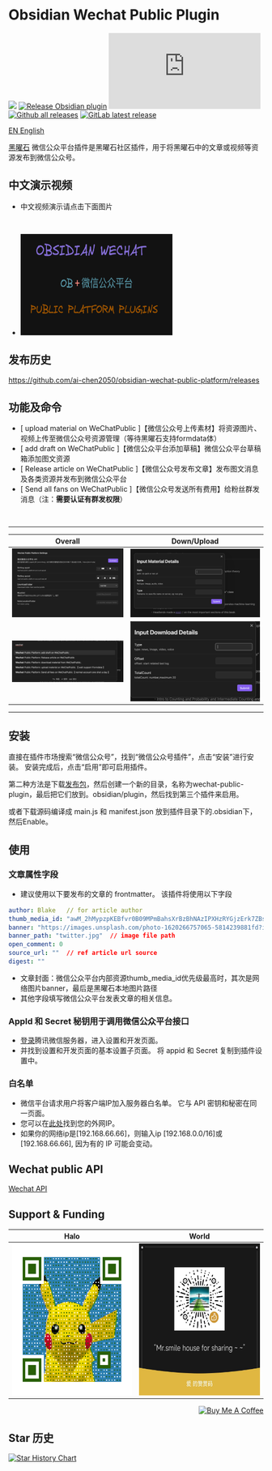 # Obsidian Wechat Public Plugin

[![](https://github.com/ai-chen2050/obsidian-wechat-public-platform/actions/workflows/CI.yml/badge.svg)](https://github.com/ai-chen2050/obsidian-wechat-public-platform/actions/workflows/CI.yml)
[![Release Obsidian plugin](https://github.com/ai-chen2050/obsidian-wechat-public-platform/actions/workflows/release.yml/badge.svg)](https://github.com/ai-chen2050/obsidian-wechat-public-platform/actions/workflows/release.yml)
[![GitHub license](https://badgen.net/github/license/Naereen/Strapdown.js)](https://github.com/ai-chen2050/obsidian-wechat-public-platform/blob/main/LICENSE)
[![Github all releases](https://img.shields.io/github/downloads/ai-chen2050/obsidian-wechat-public-platform/total.svg)](https://GitHub.com/ai-chen2050/obsidian-wechat-public-platform/releases/)
[![GitLab latest release](https://badgen.net/github/release/ai-chen2050/obsidian-wechat-public-platform/)](https://github.com/ai-chen2050/obsidian-wechat-public-platform/releases)

[EN English](./README.md)

[黑曜石](https://obsidian.md/) 微信公众平台插件是黑曜石社区插件，用于将黑曜石中的文章或视频等资源发布到微信公众号。

## 中文演示视频

- 中文视频演示请点击下面图片
<br>

- <a href="https://www.bilibili.com/video/BV1re411z7Ey?t=13.4">
  <img src="public/obsidian-wechat.png" alt="Obsidian Wechat" width="300" height="200">
</a>



## 发布历史
https://github.com/ai-chen2050/obsidian-wechat-public-platform/releases

## 功能及命令

- [ upload material on WeChatPublic ]【微信公众号上传素材】将资源图片、视频上传至微信公众号资源管理（等待黑曜石支持formdata体）
- [ add draft on WeChatPublic ]【微信公众平台添加草稿】微信公众平台草稿箱添加图文资源
- [ Release article on WeChatPublic ]【微信公众号发布文章】发布图文消息及各类资源并发布到微信公众平台
- [ Send all fans on WeChatPublic ]【微信公众号发送所有费用】给粉丝群发消息（注：**需要认证有群发权限**）

<br>

---

|    Overall    |    Down/Upload    |
|:-----------:|:-----------:|
| ![setting](./public/setting.png) | ![uploadMateial](./public/uploadMateial.png)  |
| ![commands](./public/commands.png)| ![download](./public/download.png) |

---

## 安装

直接在插件市场搜索“微信公众号”，找到“微信公众号插件”，点击“安装”进行安装。 安装完成后，点击“启用”即可启用插件。 

第二种方法是下载[发布包](https://github.com/ai-chen2050/obsidian-wechat-public-platform/releases)，然后创建一个新的目录，名称为wechat-public-plugin，最后把它们放到。obsidian/plugin，然后找到第三个插件来启用。

或者下载源码编译成 main.js 和 manifest.json 放到插件目录下的.obsidian下，然后Enable。

## 使用

### 文章属性字段

- 建议使用以下要发布的文章的 frontmatter。 该插件将使用以下字段

```yaml
author: Blake   // for article author
thumb_media_id: "awM_2hMypzpKEBfvr0B09MPmBahsXrBzBhNAzIPXHzRYGjzErk7ZBs4L8nL7VpEY" // media id in wechat platform
banner: "https://images.unsplash.com/photo-1620266757065-5814239881fd?ixlib=rb-4.0.3&q=85&fm=jpg&crop=entropy&cs=srgb&w=2400"
banner_path: "twitter.jpg"  // image file path
open_comment: 0
source_url: ""  // ref article url source
digest: ""
```

- 文章封面：微信公众平台内部资源thumb_media_id优先级最高时，其次是网络图片banner，最后是黑曜石本地图片路径
- 其他字段填写微信公众平台发表文章的相关信息。

### AppId 和 Secret 秘钥用于调用微信公众平台接口

- [登录](https://mp.weixin.qq.com/)腾讯微信服务器，进入设置和开发页面。
- 并找到设置和开发页面的基本设置子页面。 将 appid 和 Secret 复制到插件设置中。

### 白名单

- 微信平台请求用户将客户端IP加入服务器白名单。 它与 API 密钥和秘密在同一页面。
- 您可以在[此处](https://tool.lu/ip/)找到您的外网IP。
- 如果你的网络ip是[192.168.66.66]，则输入ip [192.168.0.0/16]或[192.168.66.66], 因为有的 IP 可能会变动。
  
## Wechat public API
[Wechat API](./docs/wepublic.md)

## Support & Funding


| Halo | World |
|:-----------:|:-----------:|
|<img src="./public/commutity.jpg" alt="wechat-motion-qr" width="300" height="300">|<img src="./public/wechat-motion-qr.png" alt="wechat-motion-qr" width="300" height="300">|


<div align="right">
<a href="https://www.buymeacoffee.com/blakechan" target="_blank"><img src="https://cdn.buymeacoffee.com/buttons/v2/default-violet.png" alt="Buy Me A Coffee" style="height: 45px !important;width: 140px !important;" ></a>
</div>



## Star 历史

[![Star History Chart](https://api.star-history.com/svg?repos=ai-chen2050/obsidian-wechat-public-platform&type=Date)](https://star-history.com/#ai-chen2050/obsidian-wechat-public-platform&Date)

